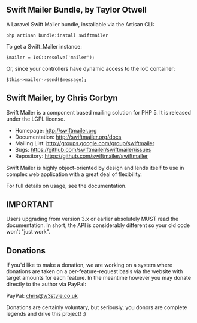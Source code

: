 ## Swift Mailer Bundle, by Taylor Otwell

A Laravel Swift Mailer bundle, installable via the Artisan CLI:

	php artisan bundle:install swiftmailer

To get a Swift_Mailer instance:

	$mailer = IoC::resolve('mailer');

Or, since your controllers have dynamic access to the IoC container:

	$this->mailer->send($message);

## Swift Mailer, by Chris Corbyn

Swift Mailer is a component based mailing solution for PHP 5.
It is released under the LGPL license.

- Homepage:      http://swiftmailer.org
- Documentation: http://swiftmailer.org/docs
- Mailing List:  http://groups.google.com/group/swiftmailer
- Bugs:          https://github.com/swiftmailer/swiftmailer/issues
- Repository:    https://github.com/swiftmailer/swiftmailer

Swift Mailer is highly object-oriented by design and lends itself
to use in complex web application with a great deal of flexibility.

For full details on usage, see the documentation.

## IMPORTANT

Users upgrading from version 3.x or earlier absolutely MUST read the documentation.  In short, the API is considerably different so your old code won't "just work".

## Donations

If you'd like to make a donation, we are working on a system where
donations are taken on a per-feature-request basis via the website
with target amounts for each feature. In the meantime however you
may donate directly to the author via PayPal:

  PayPal: chris@w3style.co.uk

Donations are certainly voluntary, but seriously, you donors are
complete legends and drive this project! :)